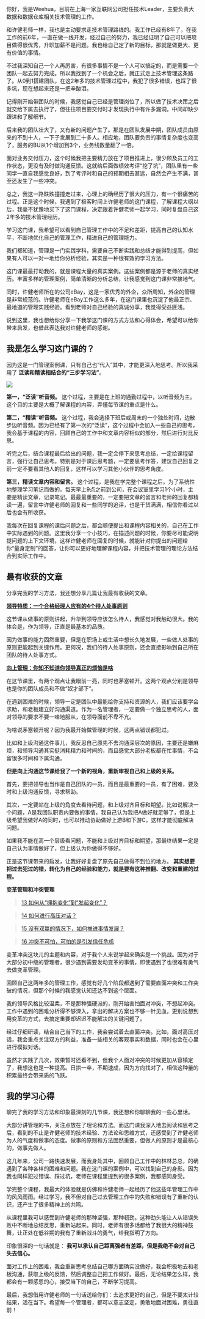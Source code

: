 你好，我是Weehua，目前在上海一家互联网公司担任技术Leader，主要负责大数据和数据仓库相关技术管理的工作。

和许健老师一样，我也是主动要求走技术管理路线的。我工作已经有8年了，在我工作的前6年，一直在做一线开发，经过自己的努力，我已经证明了自己可以把项目做得很优秀，升职加薪不是问题。我也给自己定了新的目标，那就是做更大、更有价值的事情。

不过我深知自己一个人再厉害，有很多事情不是一个人可以搞定的，而是需要一个团队一起去努力完成。所以我找到了一个机会之后，就正式走上技术管理这条路了。从0到1搭建团队，在这2年多的技术管理过程中，我犯了很多错误，也踩了很多坑，现在想起来还是一把辛酸泪。

记得刚开始带团队的时候，我感觉自己已经是管理岗位了，所以做了技术决策之后就交给下属去执行了，但往往项目要交付时才发现执行中有许多漏洞，中间却缺少跟进和了解细节。

后来我的团队壮大了，又有新的问题产生了。那是在团队发展中期，团队成员由原来的不到十人，一下子发展到二十多人。相应地，团队要负责的事情复杂度也变高了，服务的BU从1个增加到3个，业务线数量翻了一倍。

面对业务交付压力，这个时候我把主要精力放在了项目推进上，很少顾及员工的工作状态，更没有及时做沟通反馈。这就给后面做绩效考评“挖了坑”，团队里有一些同学一直自我感觉良好，到了考评时和自己的预期相去甚远，自然会产生不满，甚至还发生了一些冲突。

总之，我这一路跌跌撞撞走过来，心理上的确经历了很大的压力，有一个很痛苦的过程。正是这个时候，我遇到了极客时间上许健老师的这门课程，了解课程大纲以后，我毫不犹豫地买下了这门课程，决定跟着许健老师一起学习，同时复盘自己这2年多的技术管理经历。

学习这门课，我希望可以看到自己管理工作中的不足和差距，提高自己的认知水平，不断地优化自己的管理工作，精进自己的管理能力。

我们都知道，管理是一门实践学科，需要自己不断实践和总结才能得到提高，但如果有人可以一对一地给你分析经验，其实是一种很有效的学习方法。

这门课最最打动我的，就是课程大量的真实案例。这些案例都是源于老师的真实经历。丰富多样的管理案例，简单清晰的分析总结，让我感觉到这门课非常接地气。

同时，许健老师所在的公司eBay，这是一家优秀的外企，众所周知，外企的管理是非常规范的。许健老师在eBay工作这么多年，在这门课里也沉淀了他最正宗、最地道的管理实践经验。看到老师对自己经验的真诚分享，我觉得受益匪浅。

说到这里，我也想给你分享一下我学这门课的方式方法和心得体会，希望可以给你带来启发，也借此表达我对许健老师的感谢。

## 我是怎么学习这门课的？

因为这是一门管理案例课，只有自己也“代入”其中，才能更深入地思考。所以我采用了 **泛读和精读相结合的“三步学习法”**。

![](https://static001.geekbang.org/resource/image/74/a2/743ea8105282e613f116a77cd9543ca2.jpeg?wh=3200*1800)

**第一，“泛读”听音频。** 这个过程，主要是在上班的通勤过程中，以听音频为主。这个目的主要是大概了解课程的内容，弄懂每节课的重点是什么。

**第二，“精读”听音频。** 这个过程，我会选择下班后或周末的一个独处时间，边散步边听音频。因为已经有了第一次的“泛读”，这个过程中会加入一些自己的思考，我会基于课程的内容，回顾自己的工作中和文章内容相似的部分，然后进行对比反思。

听完之后，结合课程最后给出的问题，我一定会停下来思考总结，一定给课程留言，强行让自己思考。特别是对于课后思考题，一定要思考作答，建议自己回复之前一定不要看其他人的回复，这样可以学习其他小伙伴的思考角度。

**第三，精读文章内容和留言。** 这个过程，是我在学完整个课程之后，为了系统性地整理学习笔记而做的。每天早上9点之前到公司，在会议室里学习1个小时，主要是精读文章，记录笔记。最最最重要的，一定要把文章的留言和老师的回复都精读一遍，留言中许健老师的回复和一些同学的追评，也是干货满满，相信你看过以后也会有所收获。

我每次在回复课程的课后问题之后，都会顺便提出和课程内容相关的，自己在工作中实际遇到的问题。这里我分享一个小技巧，在描述问题的时候，你要尽可能说明提问题的上下文环境，这样许健老师在回复的时候，就能针对你提出的问题给你“量身定制”的回答，让你可以更好地理解课程内容，并把技术管理的理论方法结合到实际工作中。

## 最有收获的文章

分享完我的学习方法，我还想分享几篇让我最有收获的文章。

[**领导特质：一个合格经理人应有的4个待人处事原则**](https://time.geekbang.org/column/article/277494)

这节课从做事的原则讲起，升华到领导应该怎么待人，我感觉对我触动很大。我的体会是，作为领导，正直是最基本的品质。

因为做事的能力固然重要，但是在职场上或生活中想长久地发展，一些做人处事的原则更能起到关键作用。更何况，我们的待人处事原则，还会直接影响到自己所在团队的待人处事方式。

[**向上管理：你知不知道你领导真正的烦恼是啥**](https://time.geekbang.org/column/article/280295)

在这节课里，有两个观点让我眼前一亮，同时也茅塞顿开。这两个观点分别是领导也是你的团队成员和不做“奴才部下”。

在遇到困难的时候，领导一定是团队中最能给你支持和资源的人，我们应该要学会求助，和老板建立好沟通渠道。作为一名管理者，一定要做一个独立思考的人，面对领导的要求不要一味地服从，在领导面前不卑不亢。

为啥说茅塞顿开呢？因为我最开始做管理的时候，这两点错误都犯过。

比如和上级沟通这件事儿，我反思自己原先不去沟通深层次的原因，主要还是嫌麻烦，和领导沟通其实挺消耗精力和时间的，而且感觉大部分老板都在忙事情，不会留很多时间和下属沟通。

**但是向上沟通这节课给我了一个新的视角，重新审视自己和上级的关系。**

首先，要把领导也当作是自己团队的一员，而且是最重要的一员，有了困难，要及时和上级沟通反馈，寻求帮助。

其次，一定要站在上级的角度去看待问题，和上级对齐目标和期望。比如说解决一个问题，A是我团队职责内要做的事情，我自己认为我把A做好就足够了，但是上级希望我做好A的同时，也可以推动协助做好上游B和下游C，这样才能彻底解决问题。

如果我不能在高一个层级看问题，不能和上级对齐目标和期望，那最终结果一定是自己认为事情做好了，但上级认为你做得不够好。

正是这节课带来的启发，让我好好复盘了原先自己做得不到位的地方。 **其实想要把过去犯过的错，转化为自己的经验和能力，就是要有这种推翻、改变和重建的过程。**

**变革管理和冲突管理**

> [13 如何从“拥抱变化”到“发起变化”？](https://time.geekbang.org/column/article/286834)

> [14 如何进行高压对话？](https://time.geekbang.org/column/article/287841)

> [15 没有双赢的情况下，如何推进事情发展？](https://time.geekbang.org/column/article/289308)

> [16 冲突不可怕，可怕的是引发信任危机](https://time.geekbang.org/column/article/290075)

变革冲突这块儿的主题和内容，对于我个人来说学起来确实是一个挑战。因为对于大部分初中级的管理者，很少遇到需要发动变革的事情，即使遇到了也很难有勇气去做变革管理。

回顾自己这两年多的管理工作，感觉有好几个阶段都遇到了需要直面冲突和工作突破的情况，但那个时候的我感觉认知还达不到这个层面。

我的领导风格比较温柔，不是那种强硬派的，刚开始害怕面对冲突，不想起冲突。工作中遇到的困难分析得不够深入，拿出的解决方案也不够一针见血，更别说想到用变革的方式，去搞定重要却迟迟不能解决的关键问题了。

经过仔细研读，结合自己当下的工作，我会尝试着去直面冲突。比如，面对高压对话，我会重点关注双方的利益，准备一些相关的客观事实和数据，同时也会在心里进行模拟对话。

虽然才实践了几次，效果暂时还看不到，但我个人面对冲突的时候更加从容镇定了，我想这也是一种提高。日拱一卒，不期速成，因为方向找对了，相信这种量的积累最终会带来质的飞跃。

## 我的学习心得

聊完了我的学习方法和印象最深刻的几节课，我还想和你聊聊我的一些心里话。

大部分讲管理的书，关注点放在了理论和方法。而这门课我深入地去阅读和思考之后，看到的不止是许健老师的技术经验、方法论和思维方式，还感受到了许健老师为人的气度和做事的态度。做事的原则和方法固然重要，但做人的原则才是最核心的，做事先做人。

这几年来，公司一路快速发展，而我身处其中，回顾自己工作中的林林总总，的确遇到了各种各样的困难和问题。我在这门课的案例中，可以找到自己的身影。因为我也同样犯过错误、踩过坑，老师在课程里提到的很多案例，我都感同身受。

学完整个课程，我最大的体验就是仿佛和许健老师一起经历了他这些年管理工作中的风风雨雨。经过学习，我不但对自己过去管理工作中的失败和错误有了重新的认识，还产生了很多精神上的共鸣。

从课程里我可以感受到许健老师的那种坚强，那种韧劲。这种劲头能让人从错误失败中不断地总结反思，重新站起来。同时，老师有很多话都给了我很大的精神鼓舞，让正处在低谷期的我有了重新战斗的勇气，给我指明了方向。

印象很深的一句话就是： **我可以承认自己距离强者有差距，但是我绝不会对自己失去信心。**

面对工作上的困难，我会重新思考总结自己哪方面确实没做好，我会积极地去和老板沟通，获取上级的反馈，然后调整自己把工作做好。最后，无论结果怎么样，我都会有一颗感恩的心，接受当下的自己，不断学习提高。

最后，我想借用许健老师的一句话送给你们：去追求更好的自己，但是不要太计较结果，活在当下。希望每一个管理者，都可以意志坚定，勇敢地面对困难，勇往直前！